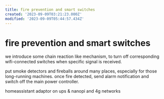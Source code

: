 ```yaml
---
title: fire prevention and smart switches
created: '2023-09-09T03:21:23.000Z'
modified: '2023-09-09T05:44:57.434Z'
---
```


# fire prevention and smart switches

we introduce some chain reaction like mechanism, to turn off corresponding wifi-connected switches when specific signal is received.

put smoke detectors and fireballs around many places, especially for those long-running machines. once fire detected, send alarm notification and switch off the main power controller.

homeassistant adaptor on ups & nanopi and 4g networks
